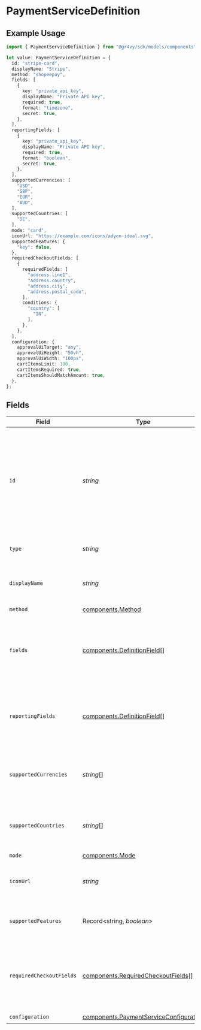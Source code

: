 # PaymentServiceDefinition

## Example Usage

```typescript
import { PaymentServiceDefinition } from "@gr4vy/sdk/models/components";

let value: PaymentServiceDefinition = {
  id: "stripe-card",
  displayName: "Stripe",
  method: "shopeepay",
  fields: [
    {
      key: "private_api_key",
      displayName: "Private API key",
      required: true,
      format: "timezone",
      secret: true,
    },
  ],
  reportingFields: [
    {
      key: "private_api_key",
      displayName: "Private API key",
      required: true,
      format: "boolean",
      secret: true,
    },
  ],
  supportedCurrencies: [
    "USD",
    "GBP",
    "EUR",
    "AUD",
  ],
  supportedCountries: [
    "DE",
  ],
  mode: "card",
  iconUrl: "https://example.com/icons/adyen-ideal.svg",
  supportedFeatures: {
    "key": false,
  },
  requiredCheckoutFields: [
    {
      requiredFields: [
        "address.line1",
        "address.country",
        "address.city",
        "address.postal_code",
      ],
      conditions: {
        "country": [
          "IN",
        ],
      },
    },
  ],
  configuration: {
    approvalUiTarget: "any",
    approvalUiHeight: "50vh",
    approvalUiWidth: "100px",
    cartItemsLimit: 100,
    cartItemsRequired: true,
    cartItemsShouldMatchAmount: true,
  },
};
```

## Fields

| Field                                                                                                                                       | Type                                                                                                                                        | Required                                                                                                                                    | Description                                                                                                                                 | Example                                                                                                                                     |
| ------------------------------------------------------------------------------------------------------------------------------------------- | ------------------------------------------------------------------------------------------------------------------------------------------- | ------------------------------------------------------------------------------------------------------------------------------------------- | ------------------------------------------------------------------------------------------------------------------------------------------- | ------------------------------------------------------------------------------------------------------------------------------------------- |
| `id`                                                                                                                                        | *string*                                                                                                                                    | :heavy_check_mark:                                                                                                                          | The definition ID of the payment service that can be configured. This is the underlying provider followed by a dash followed by the method. | adyen-ideal                                                                                                                                 |
| `type`                                                                                                                                      | *string*                                                                                                                                    | :heavy_minus_sign:                                                                                                                          | Always `payment-service-definition`.                                                                                                        | payment-service-definition                                                                                                                  |
| `displayName`                                                                                                                               | *string*                                                                                                                                    | :heavy_check_mark:                                                                                                                          | A human friendly name for this service.                                                                                                     | iDEAL                                                                                                                                       |
| `method`                                                                                                                                    | [components.Method](../../models/components/method.md)                                                                                      | :heavy_check_mark:                                                                                                                          | N/A                                                                                                                                         |                                                                                                                                             |
| `fields`                                                                                                                                    | [components.DefinitionField](../../models/components/definitionfield.md)[]                                                                  | :heavy_check_mark:                                                                                                                          | A list of credentials and related fields which can be configured for this service.                                                          |                                                                                                                                             |
| `reportingFields`                                                                                                                           | [components.DefinitionField](../../models/components/definitionfield.md)[]                                                                  | :heavy_check_mark:                                                                                                                          | A list of reporting fields which can be configured for this service.                                                                        |                                                                                                                                             |
| `supportedCurrencies`                                                                                                                       | *string*[]                                                                                                                                  | :heavy_check_mark:                                                                                                                          | A list of three-letter ISO currency codes that this service supports.                                                                       | [<br/>"USD",<br/>"GBP",<br/>"EUR",<br/>"AUD"<br/>]                                                                                          |
| `supportedCountries`                                                                                                                        | *string*[]                                                                                                                                  | :heavy_check_mark:                                                                                                                          | A list of two-letter ISO country codes that this service supports.                                                                          | US                                                                                                                                          |
| `mode`                                                                                                                                      | [components.Mode](../../models/components/mode.md)                                                                                          | :heavy_check_mark:                                                                                                                          | N/A                                                                                                                                         | card                                                                                                                                        |
| `iconUrl`                                                                                                                                   | *string*                                                                                                                                    | :heavy_minus_sign:                                                                                                                          | An icon to display for the payment service.                                                                                                 | https://example.com/icons/adyen-ideal.svg                                                                                                   |
| `supportedFeatures`                                                                                                                         | Record<string, *boolean*>                                                                                                                   | :heavy_check_mark:                                                                                                                          | Features supported by the payment service.                                                                                                  |                                                                                                                                             |
| `requiredCheckoutFields`                                                                                                                    | [components.RequiredCheckoutFields](../../models/components/requiredcheckoutfields.md)[]                                                    | :heavy_check_mark:                                                                                                                          | A list of condition that define when some fields must be provided with a transaction request.                                               |                                                                                                                                             |
| `configuration`                                                                                                                             | [components.PaymentServiceConfiguration](../../models/components/paymentserviceconfiguration.md)                                            | :heavy_check_mark:                                                                                                                          | N/A                                                                                                                                         |                                                                                                                                             |